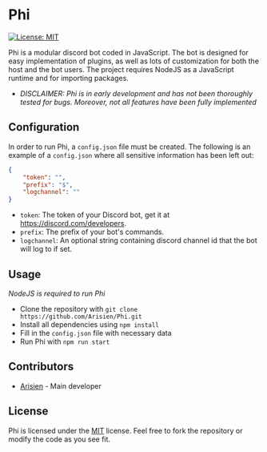 # Phi

[![License: MIT](https://img.shields.io/badge/License-MIT-yellow.svg)](https://opensource.org/licenses/MIT)

Phi is a modular discord bot coded in JavaScript. The bot is designed for easy implementation of plugins, as well as lots of customization for both the host and the bot users. The project requires NodeJS as a JavaScript runtime and for importing packages.

* *DISCLAIMER: Phi is in early development and has not been thoroughly tested for bugs. Moreover, not all features have been fully implemented*

## Configuration

In order to run Phi, a `config.json` file must be created. The following is an example of a `config.json` where all sensitive information has been left out:  

```json
{
    "token": "",
    "prefix": "$",
    "logchannel": ""
}
```

* `token`: The token of your Discord bot, get it at https://discord.com/developers.
* `prefix`: The prefix of your bot's commands.
* `logchannel`: An optional string containing discord channel id that the bot will log to if set.

## Usage

*NodeJS is required to run Phi*

* Clone the repository with `git clone https://github.com/Arisien/Phi.git`
* Install all dependencies using `npm install`
* Fill in the `config.json` file with necessary data
* Run Phi with `npm run start`

## Contributors

* [Arisien](https://github.com/Arisien) - Main developer

## License
Phi is licensed under the [MIT](LICENSE) license. Feel free to fork the repository or modify the code as you see fit.